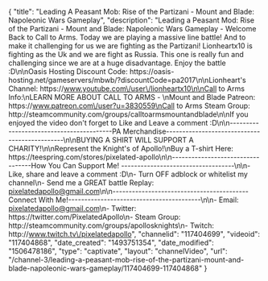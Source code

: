 {
    "title": "Leading A Peasant Mob: Rise of the Partizani - Mount and Blade: Napoleonic Wars Gameplay",
    "description": "Leading a Peasant Mod: Rise of the Partizani - Mount and Blade: Napoleonic Wars Gameplay - Welcome Back to Call to Arms.  Today we are playing a massive line battle!  And to make it challenging for us we are fighting as the Partizani! Lionheartx10 is fighting as the Uk and we are fight as Russia. This one is really fun and challenging since we are at a huge disadvantage.  Enjoy the battle :D\n\nOasis Hosting Discount Code: https:\/\/oasis-hosting.net\/gameservers\/mbwb\/?discountCode=pa2017\n\nLionheart's Channel: https:\/\/www.youtube.com\/user\/lionheartx10\n\nCall to Arms Info:\nLEARN MORE ABOUT CALL TO ARMS - \nMount and Blade Patreon: https:\/\/www.patreon.com\/user?u=3830559\nCall to Arms Steam Group: http:\/\/steamcommunity.com\/groups\/calltoarmsmountandblade\n\nIf you enjoyed the video don't forget to Like and Leave a comment :D\n\n-----------------------------------------PA Merchandise----------------------------------------------\n\nBUYING A SHIRT WILL SUPPORT A CHARITY!\n\nRepresent the Knight's of Apollo!\nBuy a T-shirt Here: https:\/\/teespring.com\/stores\/pixelated-apollo\n\n----------------------------------How You Can Support Me! -----------------------------------\n\n- Like, share and leave a comment :D\n- Turn OFF adblock or whitelist my channel\n- Send me a GREAT battle Replay: pixelatedapollo@gmail.com\n\n------------------------------------------Connect With Me!-----------------------------------------\n\n- Email: pixelatedapollo@gmail.com\n- Twitter: https:\/\/twitter.com\/PixelatedApollo\n- Steam Group:  http:\/\/steamcommunity.com\/groups\/apollosknights\n- Twitch: http:\/\/www.twitch.tv\/pixelatedapollo",
    "channelid": "117404699",
    "videoid": "117404868",
    "date_created": "1493751354",
    "date_modified": "1506478186",
    "type": "captivate",
    "layout": "channelVideo",
    "url": "\/channel-3\/leading-a-peasant-mob-rise-of-the-partizani-mount-and-blade-napoleonic-wars-gameplay\/117404699-117404868"
}